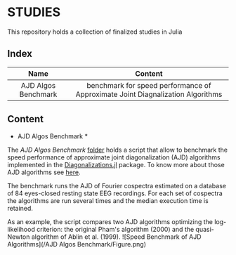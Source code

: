 # STUDIES

This repository holds a collection of finalized studies in Julia

## Index

|         Name         |         Content          |
|:--------------------:|:------------------------:|
| AJD Algos Benchmark  | benchmark for speed performance of Approximate Joint Diagnalization Algorithms |

## Content

* AJD Algos Benchmark *

The *AJD Algos Benchmark* [folder](https://github.com/Marco-Congedo/STUDIES/tree/master/AJD%20Algos%20Benchmark) holds a script
that allow to benchmark the speed performance of approximate joint diagonalization (AJD) algorithms implemented in the
[Diagonalizations.jl](https://github.com/Marco-Congedo/Diagonalizations.jl) package. To know more about those AJD algorithms
see [here](https://marco-congedo.github.io/Diagonalizations.jl/dev/algorithms/).

The benchmark runs the AJD of Fourier cospectra estimated on a database of 84 eyes-closed resting state EEG recordings. 
For each set of cospectra the algorithms are run several times and the median execution time is retained.

As an example, the script compares two AJD algorithms optimizing the log-likelihood criterion: the original Pham's algorithm (2000)
and the quasi-Newton algorithm of Ablin et al. (1999). 
![Speed Benchmark of AJD Algorithms](/AJD Algos Benchmark/Figure.png)
